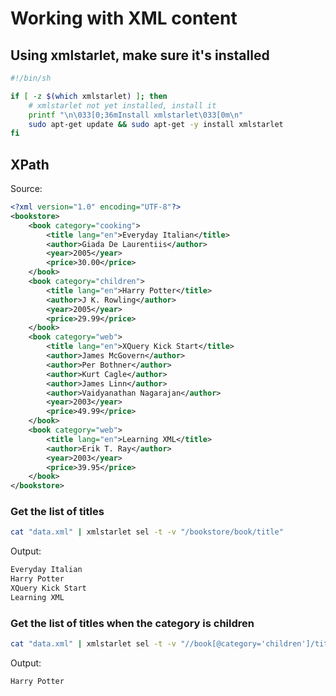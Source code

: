 # Working with XML content

## Using xmlstarlet, make sure it's installed

```bash
#!/bin/sh

if [ -z $(which xmlstarlet) ]; then
    # xmlstarlet not yet installed, install it
    printf "\n\033[0;36mInstall xmlstarlet\033[0m\n"
    sudo apt-get update && sudo apt-get -y install xmlstarlet
fi
```

## XPath

Source:

```xml
<?xml version="1.0" encoding="UTF-8"?>
<bookstore>
    <book category="cooking">
        <title lang="en">Everyday Italian</title>
        <author>Giada De Laurentiis</author>
        <year>2005</year>
        <price>30.00</price>
    </book>
    <book category="children">
        <title lang="en">Harry Potter</title>
        <author>J K. Rowling</author>
        <year>2005</year>
        <price>29.99</price>
    </book>
    <book category="web">
        <title lang="en">XQuery Kick Start</title>
        <author>James McGovern</author>
        <author>Per Bothner</author>
        <author>Kurt Cagle</author>
        <author>James Linn</author>
        <author>Vaidyanathan Nagarajan</author>
        <year>2003</year>
        <price>49.99</price>
    </book>
    <book category="web">
        <title lang="en">Learning XML</title>
        <author>Erik T. Ray</author>
        <year>2003</year>
        <price>39.95</price>
    </book>
</bookstore>
```

### Get the list of titles

```bash
cat "data.xml" | xmlstarlet sel -t -v "/bookstore/book/title"
```

Output:

```txt
Everyday Italian
Harry Potter
XQuery Kick Start
Learning XML
```

### Get the list of titles when the category is children

```bash
cat "data.xml" | xmlstarlet sel -t -v "//book[@category='children']/title"
```

Output:

```txt
Harry Potter
```
